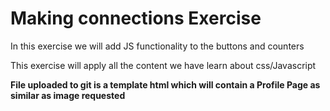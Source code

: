 <h1>Making connections Exercise</h1>
<p>In this exercise we will add JS functionality to the buttons and counters</p>
<p>This exercise will apply all the content we have learn about css/Javascript</p>

<p><strong>File uploaded to git is a template html which will contain a Profile Page as similar as image requested</strong></p>
